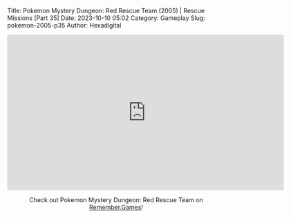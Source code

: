 Title: Pokemon Mystery Dungeon: Red Rescue Team (2005) | Rescue Missions [Part 35]
Date: 2023-10-10 05:02
Category: Gameplay
Slug: pokemon-2005-p35
Author: Hexadigital

<center><iframe src="https://www.youtube.com/embed/lDoDyZRa9a0?feature=oembed" allow="accelerometer; autoplay; encrypted-media; gyroscope; picture-in-picture" width="640" height="360" frameborder="0"></iframe>

Check out Pokemon Mystery Dungeon: Red Rescue Team on [Remember.Games](https://remember.games/game/382/pokemon-mystery-dungeon-red-rescue-team/)!</center>